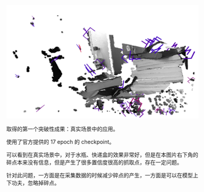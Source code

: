 ![graspnet-replicate](media/first_breakthrough/graspnet-replicate.png)

取得的第一个突破性成果：真实场景中的应用。

使用了官方提供的 17 epoch 的 checkpoint。

可以看到在真实场景中，对于水瓶、快递盒的效果非常好，但是在本图片右下角的碎点本来没有信息，但是产生了很多置信度很高的抓取点，存在一定问题。

针对此问题，一方面是在采集数据的时候减少碎点的产生，一方面是可以在模型上下功夫，忽略掉碎点。
